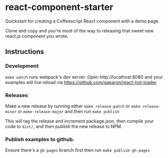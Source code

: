 react-component-starter
=======================

Quickstart for creating a Coffeescript React component with a demo page.

Clone and copy and you're most of the way to releasing that sweet new
react.js component you wrote.

## Instructions

### Development
`make watch` runs webpack's dev server. Open http://localhost:8080 and
your examples will live reload via
https://github.com/gaearon/react-hot-loader

### Releases
Make a new release by running either `make release-patch` or `make
release-minor` or `make-release-major` and then run `make publish`

This will tag the release and increment package.json, then compile your
 code to `dist/`, and then publish the new release to NPM.

### Publish examples to github.
Ensure there's a `gh-pages` branch first then run `make
publish-gh-pages`
